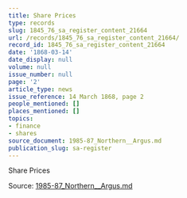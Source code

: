 ```yaml
---
title: Share Prices
type: records
slug: 1845_76_sa_register_content_21664
url: /records/1845_76_sa_register_content_21664/
record_id: 1845_76_sa_register_content_21664
date: '1868-03-14'
date_display: null
volume: null
issue_number: null
page: '2'
article_type: news
issue_reference: 14 March 1868, page 2
people_mentioned: []
places_mentioned: []
topics:
- finance
- shares
source_document: 1985-87_Northern__Argus.md
publication_slug: sa-register
---
```


Share Prices

Source: [1985-87_Northern__Argus.md](/downloads/markdown/1985-87_Northern__Argus.md)
